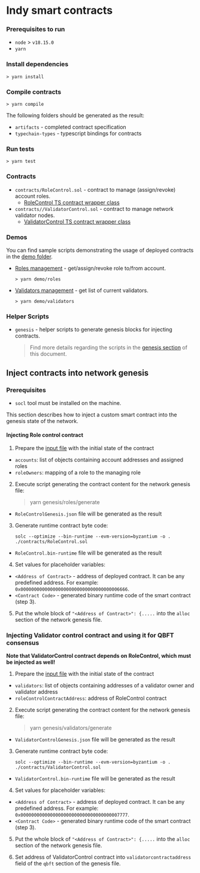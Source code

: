 # Indy smart contracts

### Prerequisites to run

*  `node` > `v18.15.0` 
* `yarn`

### Install dependencies

```
> yarn install
```

### Compile contracts

```
> yarn compile
```

The following folders should be generated as the result: 
* `artifacts` - completed contract specification
* `typechain-types` - typescript bindings for contracts

### Run tests

```
> yarn test
```

### Contracts

* `contracts/RoleControl.sol` - contract to manage (assign/revoke) account roles.   
  * [RoleControl TS contract wrapper class](./scripts/contracts/role-control.ts)
* `contracts//ValidatorControl.sol` - contract to manage network validator nodes.
  * [ValidatorControl TS contract wrapper class](./scripts/contracts/validator-control.ts)

### Demos

You can find sample scripts demonstrating the usage of deployed contracts in the [demo folder](./demos).
* [Roles management](./demos/role-control.ts) - get/assign/revoke role to/from account.
    ```
    > yarn demo/roles
    ```
* [Validators management](./demos/validator-control.ts) - get list of current validators.
    ```
    > yarn demo/validators
    ```

### Helper Scripts

* `genesis` - helper scripts to generate genesis blocks for injecting contracts.
    
    > Find more details regarding the scripts in the [genesis section](#inject-contracts-into-network-genesis) of this document.

## Inject contracts into network genesis

### Prerequisites

* `socl` tool must be installed on the machine.

This section describes how to inject a custom smart contract into the genesis state of the network.

#### Injecting Role control contract

1. Prepare the [input file](scripts/genesis/roles/data.json) with the initial state of the contract
  * `accounts`: list of objects containing account addresses and assigned roles
  * `roleOwners`: mapping of a role to the managing role

2. Execute script generating the contract content for the network genesis file:
   > yarn genesis/roles/generate
  * `RoleControlGenesis.json` file will be generated as the result

3. Generate runtime contract byte code:
   ```
   solc --optimize --bin-runtime --evm-version=byzantium -o . ./contracts/RoleControl.sol
   ```
  * `RoleControl.bin-runtime` file will be generated as the result

4. Set values for placeholder variables:
  * `<Address of Contract>` - address of deployed contract. It can be any predefined address. For example: `0x0000000000000000000000000000000000006666`.
  * `<Contract Code>` - generated binary runtime code of the smart contract (step 3).

5. Put the whole block of `"<Address of Contract>": {.....` into the `alloc` section of the network genesis file.

### Injecting Validator control contract and using it for QBFT consensus

**Note that ValidatorControl contract depends on RoleControl, which must be injected as well!**

1. Prepare the [input file](scripts/genesis/validators/data.json) with the initial state of the contract
  * `validators`: list of objects containing addresses of a validator owner and validator address
  * `roleControlContractAddress`: address of RoleControl contract

2. Execute script generating the contract content for the network genesis file:
   > yarn genesis/validators/generate
  * `ValidatorControlGenesis.json` file will be generated as the result

3. Generate runtime contract byte code:
   ```
   solc --optimize --bin-runtime --evm-version=byzantium -o . ./contracts/ValidatorControl.sol
   ```
  * `ValidatorControl.bin-runtime` file will be generated as the result

4. Set values for placeholder variables:
  * `<Address of Contract>` - address of deployed contract. It can be any predefined address. For example: `0x0000000000000000000000000000000000007777`.
  * `<Contract Code>` - generated binary runtime code of the smart contract (step 3).

5. Put the whole block of `"<Address of Contract>": {.....` into the `alloc` section of the network genesis file.

6. Set address of ValidatorControl contract into `validatorcontractaddress` field of the `qbft` section of the genesis file.
